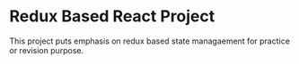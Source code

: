 # Redux Based React Project

This project puts emphasis on redux based state managaement for practice or revision purpose.